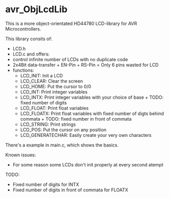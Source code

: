 avr_ObjLcdLib
=============

This is a more object-orientated HD44780 LCD-library for AVR Microcontrollers.

This library consits of:
 - LCD.h
 - LCD.c
and offers:
 - control infinite number of LCDs with no duplicate code
 - 2x4Bit data-transfer + EN-Pin + RS-Pin = Only 6 pins wasted for LCD
 - functions:
    - LCD_INIT: Init a LCD
    - LCD_CLEAR: Clear the screen
    - LCD_HOME: Put the cursor to 0/0
    - LCD_INT: Print integer variables
    - LCD_INTX: Print integer variables with your choice of base + TODO: fixed number of digits
    - LCD_FLOAT: Print float variables
    - LCD_FLOATX: Print float variables with fixed number of digts behind commata + TODO: fixed number in front of commata
    - LCD_STRING: Print strings
    - LCD_POS: Put the cursor on any position
    - LCD_GENERATECHAR: Easily create your very own characters

There's a example in main.c, which shows the basics.

Known issues:
 - For some reason some LCDs don't init properly at every second atempt

TODO:
 - Fixed number of digits for INTX
 - Fixed number of digits in front of commata for FLOATX

